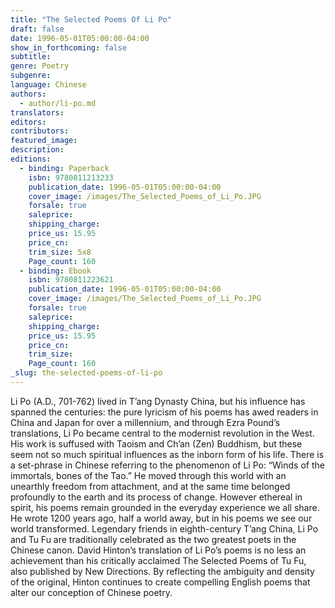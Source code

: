 ```yaml
---
title: "The Selected Poems Of Li Po"
draft: false
date: 1996-05-01T05:00:00-04:00
show_in_forthcoming: false
subtitle:
genre: Poetry
subgenre:
language: Chinese
authors:
  - author/li-po.md
translators:
editors:
contributors:
featured_image:
description:
editions:
  - binding: Paperback
    isbn: 9780811213233
    publication_date: 1996-05-01T05:00:00-04:00
    cover_image: /images/The_Selected_Poems_of_Li_Po.JPG
    forsale: true
    saleprice:
    shipping_charge:
    price_us: 15.95
    price_cn:
    trim_size: 5x8
    Page_count: 160
  - binding: Ebook
    isbn: 9780811223621
    publication_date: 1996-05-01T05:00:00-04:00
    cover_image: /images/The_Selected_Poems_of_Li_Po.JPG
    forsale: true
    saleprice:
    shipping_charge:
    price_us: 15.95
    price_cn:
    trim_size:
    Page_count: 160
_slug: the-selected-poems-of-li-po
---
```


Li Po (A.D., 701-762) lived in T’ang Dynasty China, but his influence has spanned the centuries: the pure lyricism of his poems has awed readers in China and Japan for over a millennium, and through Ezra Pound’s translations, Li Po became central to the modernist revolution in the West. His work is suffused with Taoism and Ch’an (Zen) Buddhism, but these seem not so much spiritual influences as the inborn form of his life. There is a set-phrase in Chinese referring to the phenomenon of Li Po: “Winds of the immortals, bones of the Tao.” He moved through this world with an unearthly freedom from attachment, and at the same time belonged profoundly to the earth and its process of change. However ethereal in spirit, his poems remain grounded in the everyday experience we all share. He wrote 1200 years ago, half a world away, but in his poems we see our world transformed. Legendary friends in eighth-century T’ang China, Li Po and Tu Fu are traditionally celebrated as the two greatest poets in the Chinese canon. David Hinton’s translation of Li Po’s poems is no less an achievement than his critically acclaimed The Selected Poems of Tu Fu, also published by New Directions. By reflecting the ambiguity and density of the original, Hinton continues to create compelling English poems that alter our conception of Chinese poetry.

